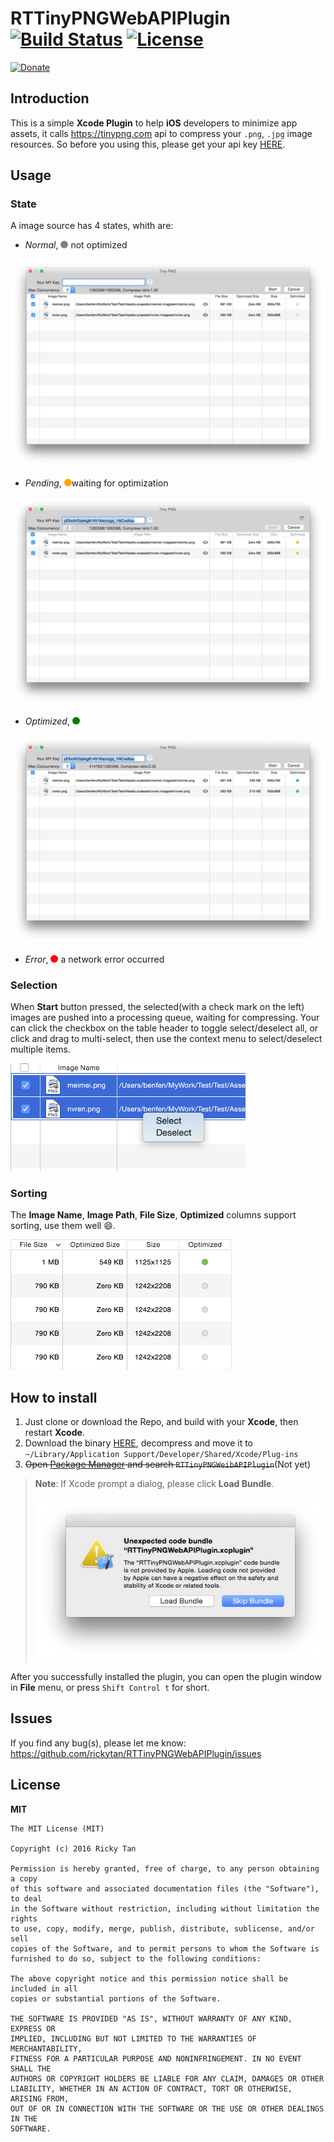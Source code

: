 # RTTinyPNGWebAPIPlugin [![Build Status](https://travis-ci.org/rickytan/RTTinyPNGWebAPIPlugin.svg)](https://travis-ci.org/rickytan/RTTinyPNGWebAPIPlugin) [![License](http://img.shields.io/badge/license-MIT-yellowgreen.svg)](./LICENSE)

[![Donate](https://www.paypalobjects.com/webstatic/en_US/btn/btn_donate_pp_142x27.png "Donate me a cup of coffee")](http://rickytan.cn/donate/ "Donate me a cup of coffee")

## Introduction

This is a simple **Xcode Plugin** to help **iOS** developers to minimize app assets, it calls <https://tinypng.com> api to compress your `.png`, `.jpg` image resources. So before you using this, please get your api key [HERE](https://tinypng.com/developers).

## Usage

### State

A image source has 4 states, whith are:

- *Normal*, <span style="display: inline-block; width: 12px; height: 12px; border-radius: 6px; background: gray"></span> not optimized

![Normal State](./ScreenShots/s0.png)

- *Pending*, <span style="display: inline-block; width: 12px; height: 12px; border-radius: 6px; background: orange"></span>waiting for optimization

![Processing State](./ScreenShots/s1.png)

- *Optimized*, <span style="display: inline-block; width: 12px; height: 12px; border-radius: 6px; background: green"></span>

![Processing State](./ScreenShots/s2.png)

- *Error*, <span style="display: inline-block; width: 12px; height: 12px; border-radius: 6px; background: red"></span> a network error occurred

### Selection

When **Start** button pressed, the selected(with a check mark on the left) images are pushed into a processing queue, waiting for compressing. Your can click the checkbox on the table header to toggle select/deselect all, or click and drag to multi-select, then use the context menu to select/deselect multiple items.

![Context Menu](./ScreenShots/s3.png)

### Sorting

The **Image Name**, **Image Path**, **File Size**, **Optimized** columns support sorting, use them well :smile:.

![Sorting](./ScreenShots/sorting.png)

## How to install

1. Just clone or download the Repo, and build with your **Xcode**, then restart **Xcode**.
2. Download the binary [HERE](https://github.com/rickytan/RTTinyPNGWebAPIPlugin/releases), decompress and move it to `~/Library/Application Support/Developer/Shared/Xcode/Plug-ins`
3. ~~Open [Package Manager](http://alcatraz.io/) and search `RTTinyPNGWeibAPIPlugin`~~(Not yet)

> **Note**: If Xcode prompt a dialog, please click **Load Bundle**.
> 
> ![Load Bundle](./ScreenShots/load-bundle.png)

After you successfully installed the plugin, you can open the plugin window in **File** menu, or press `Shift Control t` for short.

## Issues

If you find any bug(s), please let me know: <https://github.com/rickytan/RTTinyPNGWebAPIPlugin/issues>

## License

**MIT**

``` 
The MIT License (MIT)

Copyright (c) 2016 Ricky Tan

Permission is hereby granted, free of charge, to any person obtaining a copy
of this software and associated documentation files (the "Software"), to deal
in the Software without restriction, including without limitation the rights
to use, copy, modify, merge, publish, distribute, sublicense, and/or sell
copies of the Software, and to permit persons to whom the Software is
furnished to do so, subject to the following conditions:

The above copyright notice and this permission notice shall be included in all
copies or substantial portions of the Software.

THE SOFTWARE IS PROVIDED "AS IS", WITHOUT WARRANTY OF ANY KIND, EXPRESS OR
IMPLIED, INCLUDING BUT NOT LIMITED TO THE WARRANTIES OF MERCHANTABILITY,
FITNESS FOR A PARTICULAR PURPOSE AND NONINFRINGEMENT. IN NO EVENT SHALL THE
AUTHORS OR COPYRIGHT HOLDERS BE LIABLE FOR ANY CLAIM, DAMAGES OR OTHER
LIABILITY, WHETHER IN AN ACTION OF CONTRACT, TORT OR OTHERWISE, ARISING FROM,
OUT OF OR IN CONNECTION WITH THE SOFTWARE OR THE USE OR OTHER DEALINGS IN THE
SOFTWARE.
```
